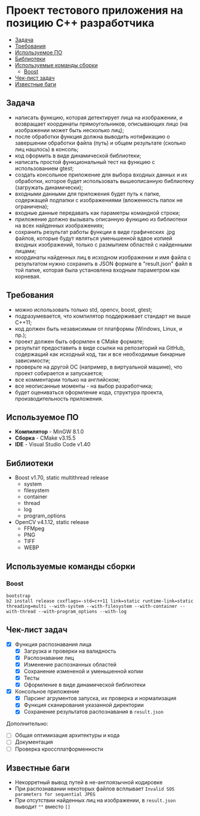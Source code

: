 # Проект тестового приложения на позицию C++ разработчика <!-- omit in toc -->

- [Задача](#%d0%97%d0%b0%d0%b4%d0%b0%d1%87%d0%b0)
- [Требования](#%d0%a2%d1%80%d0%b5%d0%b1%d0%be%d0%b2%d0%b0%d0%bd%d0%b8%d1%8f)
- [Используемое ПО](#%d0%98%d1%81%d0%bf%d0%be%d0%bb%d1%8c%d0%b7%d1%83%d0%b5%d0%bc%d0%be%d0%b5-%d0%9f%d0%9e)
- [Библиотеки](#%d0%91%d0%b8%d0%b1%d0%bb%d0%b8%d0%be%d1%82%d0%b5%d0%ba%d0%b8)
- [Используемые команды сборки](#%d0%98%d1%81%d0%bf%d0%be%d0%bb%d1%8c%d0%b7%d1%83%d0%b5%d0%bc%d1%8b%d0%b5-%d0%ba%d0%be%d0%bc%d0%b0%d0%bd%d0%b4%d1%8b-%d1%81%d0%b1%d0%be%d1%80%d0%ba%d0%b8)
  - [Boost](#boost)
- [Чек-лист задач](#%d0%a7%d0%b5%d0%ba-%d0%bb%d0%b8%d1%81%d1%82-%d0%b7%d0%b0%d0%b4%d0%b0%d1%87)
- [Известные баги](#%d0%98%d0%b7%d0%b2%d0%b5%d1%81%d1%82%d0%bd%d1%8b%d0%b5-%d0%b1%d0%b0%d0%b3%d0%b8)

## Задача

- написать функцию, которая детектирует лица на изображении, и возвращает координаты прямоугольников, описывающих лицо (на изображении может быть несколько лиц);
- после обработки функция должна выводить нотификацию о завершении обработки файла (путь) и общем результате (сколько лиц нашлось) в консоль;
- код оформить в виде динамической библиотеки;
- написать простой функциональный тест на функцию с использованием gtest;
- создать консольное приложение для выбора входных данных и их обработки, которое будет использовать вышеописанную библиотеку (загружать динамически);
- входными данными для приложения будет путь к папке, содержащей подпапки с изображениями (вложенность папок не ограничена);
- входные данные передавать как параметры командной строки;
- приложение должно вызывать описанную функцию из библиотеки на всех найденных изображениях;
- сохранить результат работы функции в виде графических .jpg файлов, которые будут являться уменьшенной вдвое копией входных изображений, только с размытием областей с найденными лицами;
- координаты найденных лиц в исходном изображении и имя файла с результатом нужно сохранить в JSON формате в "result.json" файл в той папке, которая была установлена входным параметром как корневая.

## Требования

- можно использовать только std, opencv, boost, gtest;
- подразумевается, что компилятор поддерживает стандарт не выше C++11;
- код должен быть независимым от платформы (Windows, Linux, и пр.);
- проект должен быть оформлен в CMake формате;
- результат предоставить в виде ссылки на репозиторий на GitHub, содержащий как исходный код, так и все необходимые бинарные зависимости;
- проверьте на другой ОС (например, в виртуальной машине), что проект собирается и запускается;
- все комментарии только на английском;
- все неописанные моменты - на выбор разработчика;
- будет оцениваться оформление кода, структура проекта, производительность приложения.

## Используемое ПО

* **Компилятор** - MinGW 8.1.0
* **Сборка** - CMake v3.15.5
* **IDE** - Visual Studio Code v1.40

## Библиотеки

* Boost v1.70, static multithread release
  * system
  * filesystem
  * container 
  * thread 
  * log
  * program_options
* OpenCV v4.1.12, static release
  * FFMpeg
  * PNG
  * TIFF
  * WEBP

## Используемые команды сборки

### Boost

```
bootstrap
b2 install release cxxflags=-std=c++11 link=static runtime-link=static threading=multi --with-system --with-filesystem --with-container --with-thread --with-program_options --with-log
```

## Чек-лист задач

- [x] Функция распознавания лица
  - [x] Загрузка и проверки на валидность
  - [x] Распознавание лиц
  - [x] Изменение распознанных областей
  - [x] Сохранение измененой и уменьшенной копии
  - [x] Тесты
  - [x] Оформление в виде динамической библиотеки
- [x] Консольное приложение
  - [x] Парсинг агрументов запуска, их проверка и нормализация
  - [x] Функция сканирования указанной директории
  - [x] Сохранение результатов распознавания в `result.json`

Дополнительно: 

- [ ] Общая оптимизация архитектуры и кода
- [ ] Документация
- [ ] Проверка кроссплатформенности

## Известные баги

- Некорретный вывод путей в не-англоязычной кодировке
- При распознавании некоторых файлов всплывает `Invalid SOS parameters for sequential JPEG`
- При отсутствии найденных лиц на изображении, в `result.json` выводит `""` вместо `[]`
